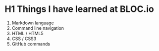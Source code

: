 # H1 Things I have learned at BLOC.io

1. Markdown language
2. Command line navigation
3. HTML / HTML5
4. CSS / CSS3
5. GitHub commands